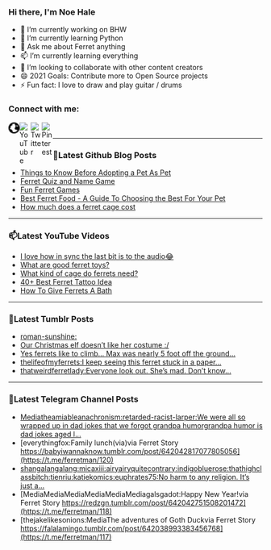 ### Hi there, I'm Noe Hale

- 🔭 I’m currently working on BHW
- 🌱 I’m currently learning Python
- 💬 Ask me about Ferret anything
- 📫 I’m currently learning everything
- 🔭 I’m looking to collaborate with other content creators
- 😄 2021 Goals: Contribute more to Open Source projects
- ⚡ Fun fact: I love to draw and play guitar / drums

### Connect with me:

[<img align="left" alt="ferretvoice.com" width="22px" src="https://raw.githubusercontent.com/iconic/open-iconic/master/svg/globe.svg" />](https://ferretvoice.com)
[<img align="left" alt="YouTube" width="22px" src="https://cdn.jsdelivr.net/npm/simple-icons@v3/icons/youtube.svg" />](https://www.youtube.com/channel/UCk665XTfaMLVwFVWUmgnDiw)
[<img align="left" alt="Twitter" width="22px" src="https://cdn.jsdelivr.net/npm/simple-icons@v3/icons/twitter.svg" />](https://twitter.com/voiceferret)
[<img align="left" alt="Pinterest" width="22px" src="https://cdn.jsdelivr.net/npm/simple-icons@v3/icons/pinterest.svg" />](https://www.pinterest.com/voiceferret/)

<br />

---
### 🔭Latest Github Blog Posts
<!-- GITHUB:START -->
- [Things to Know Before Adopting a Pet As Pet](http://noehale.github.io/things-to-know-before-adopting-a-pet-as-pet/)
- [Ferret Quiz and Name Game](http://noehale.github.io/ferret-quiz/)
- [Fun Ferret Games](http://noehale.github.io/fun-ferret-games/)
- [Best Ferret Food - A Guide To Choosing the Best For Your Pet](http://noehale.github.io/best-ferret-food/)
- [How much does a ferret cage cost](http://noehale.github.io/how-much-does-a-ferret-cage-cost/)
<!-- GITHUB:END -->
---
### 📫Latest YouTube Videos

<!-- YOUTUBE:START -->
- [I love how in sync the last bit is to the audio😂](https://www.youtube.com/watch?v=WHBeGHwSlGY)
- [What are good ferret toys?](https://www.youtube.com/watch?v=tPxRilBzc0s)
- [What kind of cage do ferrets need?](https://www.youtube.com/watch?v=xzz6hC3sR5A)
- [40+ Best Ferret Tattoo Idea](https://www.youtube.com/watch?v=KIKqduR6Xcs)
- [How To Give Ferrets A Bath](https://www.youtube.com/watch?v=A0nwywkhTSg)
<!-- YOUTUBE:END -->

---
### 📝Latest Tumblr Posts

<!-- TUMBLR:START -->
- [roman-sunshine:](https://come-forth-into-the-light.tumblr.com/post/642050303610535936)
- [Our Christmas elf doesn’t like her costume :/](https://come-forth-into-the-light.tumblr.com/post/642027631669362688)
- [Yes ferrets like to climb… Max was nearly 5 foot off the ground...](https://come-forth-into-the-light.tumblr.com/post/642004996187095040)
- [thelifeofmyferrets:I keep seeing this ferret stuck in a paper...](https://come-forth-into-the-light.tumblr.com/post/641959703853842432)
- [thatweirdferretlady:Everyone look out. She’s mad. Don’t know...](https://come-forth-into-the-light.tumblr.com/post/641937090694742016)
<!-- TUMBLR:END -->
---
### 📝Latest Telegram Channel Posts

<!-- TELEGRAM:START -->
- [Mediatheamiableanachronism:retarded-racist-larper:We were all so wrapped up in dad jokes that we forgot grandpa humorgrandpa humor is dad jokes aged l...](https://t.me/ferretman/121)
- [everythingfox:Family lunch(via)via Ferret Story https://babyiwannaknow.tumblr.com/post/642042817077805056](https://t.me/ferretman/120)
- [shangalangalang:micaxiii:airyairyquitecontrary:indigobluerose:thathighclassbitch:tienriu:katiekomics:euphrates75:No harm to any religion. It’s just a...](https://t.me/ferretman/119)
- [MediaMediaMediaMediaMediaMediagalsgadot:Happy New Year!via Ferret Story https://redzgn.tumblr.com/post/642042751508201472](https://t.me/ferretman/118)
- [thejakelikesonions:MediaThe adventures of Goth Duckvia Ferret Story https://falalamingo.tumblr.com/post/642038993383456768](https://t.me/ferretman/117)
<!-- TELEGRAM:END -->
